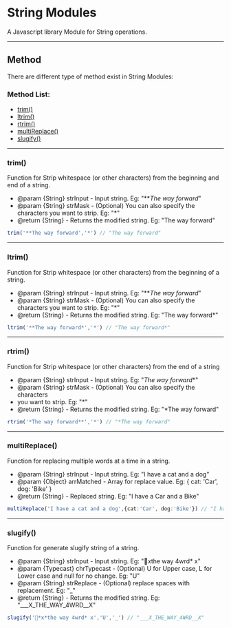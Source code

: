 # String Modules

A Javascript library Module for String operations.

---------------------------------------

## Method

There are different type of method exist in String Modules:

### Method List:

- [trim()](#trim)
- [ltrim()](#ltrim)
- [rtrim()](#rtrim)
- [multiReplace()](#multiReplace)
- [slugify()](#slugify)

---------------------------------------

### trim()

Function for Strip whitespace (or other characters) from the beginning and end of a string.
* @param {String} strInput - Input string.
Eg: "***The way forward*"
* @param {String} strMask - (Optional) You can also specify the characters you want to strip.
Eg: "*"
* @return {String} - Returns the modified string.
Eg: "The way forward"

```typescript
trim('**The way forward','*') // "The way forward"
```

---------------------------------------

### ltrim()

Function for Strip whitespace (or other characters) from the beginning of a string.
* @param {String} strInput - Input string.
Eg: "***The way forward*"
* @param {String} strMask - (Optional) You can also specify the characters
you want to strip.
Eg: "*"
* @return {String} - Returns the modified string.
Eg: "The way forward*"

```typescript
ltrim('**The way forward*','*') // "The way forward*"
```

---------------------------------------

### rtrim()

Function for Strip whitespace (or other characters) from the end of a string
* @param {String} strInput - Input string.
Eg: "*The way forward**"
* @param {String} strMask - (Optional) You can also specify the characters
* you want to strip.
Eg: "*"
* @return {String} - Returns the modified string.
Eg: "*The way forward"

```typescript
rtrim('*The way forward**','*') // "*The way forward"
```

---------------------------------------

### multiReplace()

Function for replacing multiple words at a time in a string.
* @param {String} strInput - Input string.
Eg: "I have a cat and a dog"
* @param {Object} arrMatched - Array for replace value.
Eg: { cat: 'Car', dog: 'Bike' }
* @return {String} - Replaced string.
Eg: "I have a Car and a Bike"

```typescript
multiReplace('I have a cat and a dog',{cat:'Car', dog:'Bike'}) // "I have a Car and a Bike"
```

---------------------------------------

### slugify()

Function for generate slugify string of a string.
* @param {String} strInput - Input string.
Eg: "🐶*x*the way 4wrd* x"
* @param {Typecast} chrTypecast - (Optional) U for Upper case, L for Lower case and null for no change.
Eg: "U"
* @param {String} strReplace - (Optional) replace spaces with replacement.
Eg: "_"
* @return {String} - Returns the modified string.
Eg: "___X_THE_WAY_4WRD__X"

```typescript
slugify('🐶*x*the way 4wrd* x','U','_') // "___X_THE_WAY_4WRD__X"
```